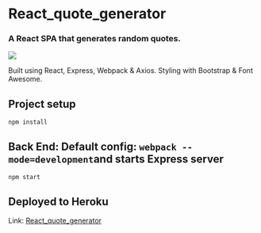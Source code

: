 # React_quote_generator
### A React SPA that generates random quotes.

<img src="https://i.imgur.com/jBUGnTN.png">

Built using React, Express, Webpack & Axios. Styling with Bootstrap & Font Awesome.


## Project setup
```
npm install
```

## Back End: Default config: `webpack --mode=development`and starts Express server
```
npm start
```


## Deployed to Heroku
Link: [React_quote_generator](https://react-quote-generator-ams.herokuapp.com/)
